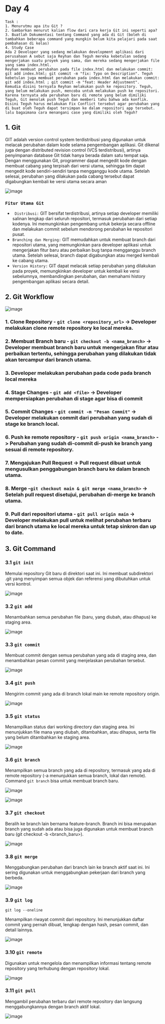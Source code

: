 # Day 4

```
Task : 
1. Menurutmu apa itu Git ?
2. Gambarkan menurut kalian flow dari cara kerja Git ini seperti apa?
3. Buatlah Dokumentasi tentang Command yang ada di Git (boleh di tambahkan beberapa command yang mungkin belum kita pelajari pada saat pembahasan di kelas)
4. Study Case
Ada 2 Developer yang sedang melakukan development aplikasi dari perusahaan A sebut saja Reyhan dan Teguh mereka kebetulan sedang mengerjakan suatu proyek yang sama, dan mereka sedang mengerjakan file yang sama index.html.
Reyhan membuat perubahan pada file index.html dan melakukan commit: git add index.html; git commit -m "fix: Typo on Description". Teguh kebetulan juga membuat perubahan pada index.html dan melakukan commit: git add index.html ; git commit -m "feat: Header Adjustment".
Kemudia disini ternyata Reyhan melakukan push ke repository. Teguh, yang belum melakukan push, mencoba untuk melakukan push ke repositori.
Karena ternyata ada perubahan baru di remote yang belum dimiliki Teguh, Git menolak push Teguh dan memberi tahu bahwa ada konflik.
Disini Teguh harus melakukan Fix Conflict tersebut agar perubahan yang di buat oleh Teguh dapat tersimpan ke dalam repositori app tersebut. lalu bagaimana cara menangani case yang dimiliki oleh Teguh?
```

## 1. Git

GIT adalah version control system terdistribusi yang digunakan untuk melacak perubahan dalam kode selama pengembangan aplikasi. Git dikenal juga dengan distributed revision control (VCS terdistribusi), artinya penyimpanan database Git tidak hanya berada dalam satu tempat saja. Dengan menggunakan Git, programmer dapat mengedit kode dengan membuat cabang yang terpisah dari versi utama, sehingga tim dapat mengedit kode sendiri-sendiri tanpa mengganggu kode utama. Setelah selesai, perubahan yang dilakukan pada cabang tersebut dapat digabungkan kembali ke versi utama secara aman

![image](https://github.com/user-attachments/assets/fac5422d-ba53-406b-9834-9fe5a4b51aeb)


### `Fitur Utama Git`
- ` Distribusi:` GIT bersifat terdistribusi, artinya setiap developer memiliki salinan lengkap dari seluruh repositori, termasuk perubahan dari setiap kodenya. Ini memungkinkan pengembang untuk bekerja secara offline dan melakukan commit sebelum mendorong perubahan ke repositori pusat.
- `Branching dan Merging:` GIT memudahkan untuk membuat branch dari repositori utama, yang memungkinkan para developer aplikasi untuk mengerjakan fitur baru atau perbaikan bug tanpa mengganggu branch utama. Setelah selesai, branch dapat digabungkan atau merged kembali ke cabang utama.
- `Version History:` GIT dapat melacak setiap perubahan yang dilakukan pada proyek, memungkinkan developer untuk kembali ke versi sebelumnya, membandingkan perubahan, dan memahami history pengembangan aplikasi secara detail.

## 2. Git Workflow

![image](https://github.com/user-attachments/assets/e600c622-e3a7-4fe0-866c-b3cdca2adb3a)

### 1. Clone Repository - `git clone <repository_url>` -> Developer melakukan clone remote repository ke local mereka. 
### 2. Membuat Branch baru - `git checkout -b <nama_branch>` ->  Developer membuat branch baru untuk mengerjakan fitur atau perbaikan tertentu, sehingga perubahan yang dilakukan tidak akan tercampur dari branch utama.
### 3. Developer melakukan perubahan pada code pada branch local mereka
### 4. Stage Changes - `git add <file>` -> Developer mempersiapkan perubahan di stage agar bisa di commit
### 5. Commit Changes - `git commit -m "Pesan Commit"` -> Developer melakukan commit dari perubahan yang sudah di stage ke branch local.
### 6. Push ke remote repository - `git push origin <nama_branch>` -> Perubahan yang sudah di-commit di-push ke branch yang sesuai di remote repository.
### 7. Mengajukan Pull Request -> Pull request dibuat untuk mengusulkan penggabungan branch baru ke dalam branch utama.
### 8. Merge -`git checkout main & git merge <nama_branch>` ->  Setelah pull request disetujui, perubahan di-merge ke branch utama.
### 9. Pull dari repositori utama - `git pull origin main` -> Developer melakukan pull untuk melihat perubahan terbaru dari branch utama ke local mereka untuk tetap sinkron dan up to date.

## 3. Git Command

### 3.1 `git init`

Memulai repository Git baru di direktori saat ini. Ini membuat subdirektori .git yang menyimpan semua objek dan referensi yang dibutuhkan untuk versi kontrol.

![image](https://github.com/user-attachments/assets/9fdb754a-de8c-474d-aa66-5b840af04cf3)

### 3.2 `git add`

Menambahkan semua perubahan file (baru, yang diubah, atau dihapus) ke staging area.

![image](https://github.com/user-attachments/assets/59aae475-a9ff-4e9a-8639-eb364c31b76e)

### 3.3 `git commit`

Membuat commit dengan semua perubahan yang ada di staging area, dan menambahkan pesan commit yang menjelaskan perubahan tersebut.

![image](https://github.com/user-attachments/assets/264ea088-dd0b-4db0-889b-481c3534b195)

### 3.4 `git push`

Mengirim commit yang ada di branch lokal main ke remote repository origin.

![image](https://github.com/user-attachments/assets/a760e966-6c00-4f82-86d7-700161f40be6)

### 3.5 `git status`

Menampilkan status dari working directory dan staging area. Ini menunjukkan file mana yang diubah, ditambahkan, atau dihapus, serta file yang belum ditambahkan ke staging area.

![image](https://github.com/user-attachments/assets/95ec8319-cfd2-4548-86a8-d1782cfa1d79)

### 3.6 `git branch`

Menampilkan semua branch yang ada di repository, termasuk yang ada di remote repository (-a menunjukkan semua branch, lokal dan remote).
Command `git branch` bisa untuk membuat branch baru.

![image](https://github.com/user-attachments/assets/cffd07f0-1f1b-4f79-9581-ade1ecb9db0c)

![image](https://github.com/user-attachments/assets/64850ee9-15cf-45fa-9964-dec718e7d8ee)

### 3.7 `git checkout`

Beralih ke branch lain bernama feature-branch. Branch ini bisa merupakan branch yang sudah ada atau bisa juga digunakan untuk membuat branch baru (git checkout -b <branch_baru>).

![image](https://github.com/user-attachments/assets/8dc569eb-0535-44eb-8878-219eae5148e3)

### 3.8 `git merge` 

Menggabungkan perubahan dari branch lain ke branch aktif saat ini. Ini sering digunakan untuk menggabungkan pekerjaan dari branch yang berbeda.

![image](https://github.com/user-attachments/assets/db47914d-27a3-4b1f-be80-dd163bddd32c)

### 3.9 `git log`

`git log --oneline`

Menampilkan riwayat commit dari repository. Ini menunjukkan daftar commit yang pernah dibuat, lengkap dengan hash, pesan commit, dan detail lainnya.

![image](https://github.com/user-attachments/assets/1d13e6a9-0e98-481b-81bd-44e818303630)

### 3.10 `git remote`

Digunakan untuk mengelola dan menampilkan informasi tentang remote repository yang terhubung dengan repository lokal.
 
![image](https://github.com/user-attachments/assets/9b9d15dc-276b-4aa4-9889-2f835b582098)

### 3.11 `git pull`

Mengambil perubahan terbaru dari remote repository dan langsung menggabungkannya dengan branch aktif lokal.

![image](https://github.com/user-attachments/assets/d6502443-dcdc-41c4-ad09-89c761ea6f11)

